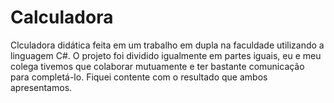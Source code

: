 # Calculadora
Clculadora didática feita em um trabalho em dupla na faculdade utilizando a linguagem C#.
O projeto foi dividido igualmente em partes iguais, eu e meu colega tivemos que colaborar mutuamente e ter bastante comunicação para completá-lo. Fiquei contente com o resultado que ambos apresentamos.
